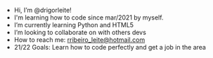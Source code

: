 - Hi, I’m @drigorleite!
- I'm learning how to code since mar/2021 by myself. 
- I’m currently learning Python and HTML5
- I’m looking to collaborate on with others devs 
- How to reach me: rribeiro_leite@hotmail.com
- 21/22 Goals: Learn how to code perfectly and get a job in the area



<!---
drigorleite/drigorleite is a ✨ special ✨ repository because its `README.md` (this file) appears on your GitHub profile.
You can click the Preview link to take a look at your changes.
--->
